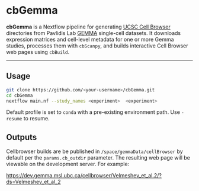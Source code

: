 # cbGemma

**cbGemma** is a Nextflow pipeline for generating [UCSC Cell Browser](https://cellbrowser.readthedocs.io/) directories from Pavlidis Lab [GEMMA](https://gemma.msl.ubc.ca/) single-cell datasets. It downloads expression matrices and cell-level metadata for one or more Gemma studies, processes them with `cbScanpy`, and builds interactive Cell Browser web pages using `cbBuild`.

---

## Usage


```bash
git clone https://github.com/<your-username>/cbGemma.git
cd cbGemma
nextflow main.nf --study_names <experiment>  <experiment>
```
Default profile is set to `conda` with a pre-existing environment path. Use `-resume` to resume.

## Outputs
Cellbrowser builds are be published in `/space/gemmaData/cellBrowser` by default per the `params.cb_outdir` parameter.
The resulting web page will be viewable on the development server. For example:

https://dev.gemma.msl.ubc.ca/cellbrowser/Velmeshev_et_al.2/?ds=Velmeshev_et_al_2
